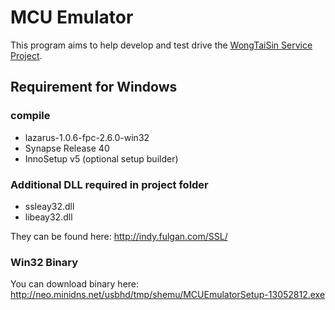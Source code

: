 # MCU Emulator

This program aims to help develop and test drive the [WongTaiSin Service Project](https://github.com/michaelfung/wts).

## Requirement for Windows
### compile
* lazarus-1.0.6-fpc-2.6.0-win32
* Synapse Release 40
* InnoSetup v5 (optional setup builder)

### Additional DLL required in project folder
* ssleay32.dll
* libeay32.dll

They can be found here: http://indy.fulgan.com/SSL/

### Win32 Binary
You can download binary here:
http://neo.minidns.net/usbhd/tmp/shemu/MCUEmulatorSetup-13052812.exe
